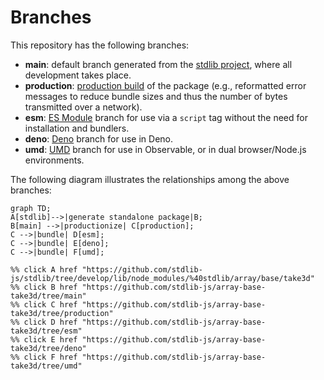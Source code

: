 <!--

@license Apache-2.0

Copyright (c) 2022 The Stdlib Authors.

Licensed under the Apache License, Version 2.0 (the "License");
you may not use this file except in compliance with the License.
You may obtain a copy of the License at

    http://www.apache.org/licenses/LICENSE-2.0

Unless required by applicable law or agreed to in writing, software
distributed under the License is distributed on an "AS IS" BASIS,
WITHOUT WARRANTIES OR CONDITIONS OF ANY KIND, either express or implied.
See the License for the specific language governing permissions and
limitations under the License.

-->

# Branches

This repository has the following branches:

-   **main**: default branch generated from the [stdlib project][stdlib-url], where all development takes place.
-   **production**: [production build][production-url] of the package (e.g., reformatted error messages to reduce bundle sizes and thus the number of bytes transmitted over a network).
-   **esm**: [ES Module][esm-url] branch for use via a `script` tag without the need for installation and bundlers.
-   **deno**: [Deno][deno-url] branch for use in Deno.
-   **umd**: [UMD][umd-url] branch for use in Observable, or in dual browser/Node.js environments.

The following diagram illustrates the relationships among the above branches:

```mermaid
graph TD;
A[stdlib]-->|generate standalone package|B;
B[main] -->|productionize| C[production];
C -->|bundle| D[esm];
C -->|bundle| E[deno];
C -->|bundle| F[umd];

%% click A href "https://github.com/stdlib-js/stdlib/tree/develop/lib/node_modules/%40stdlib/array/base/take3d"
%% click B href "https://github.com/stdlib-js/array-base-take3d/tree/main"
%% click C href "https://github.com/stdlib-js/array-base-take3d/tree/production"
%% click D href "https://github.com/stdlib-js/array-base-take3d/tree/esm"
%% click E href "https://github.com/stdlib-js/array-base-take3d/tree/deno"
%% click F href "https://github.com/stdlib-js/array-base-take3d/tree/umd"
```

[stdlib-url]: https://github.com/stdlib-js/stdlib/tree/develop/lib/node_modules/%40stdlib/array/base/take3d
[production-url]: https://github.com/stdlib-js/array-base-take3d/tree/production
[deno-url]: https://github.com/stdlib-js/array-base-take3d/tree/deno
[umd-url]: https://github.com/stdlib-js/array-base-take3d/tree/umd
[esm-url]: https://github.com/stdlib-js/array-base-take3d/tree/esm